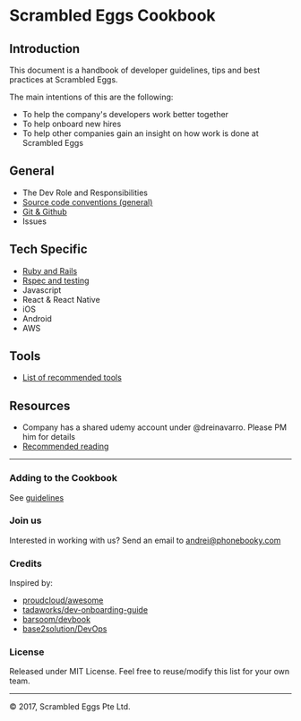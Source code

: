 # Scrambled Eggs Cookbook

## Introduction
This document is a handbook of developer guidelines, tips and best practices at Scrambled Eggs.

The main intentions of this are the following:
- To help the company's developers work better together
- To help onboard new hires
- To help other companies gain an insight on how work is done at Scrambled Eggs

## General
- The Dev Role and Responsibilities
- [Source code conventions (general)](general/source-code-conventions.md)
- [Git & Github](general/git.md)
- Issues

## Tech Specific
- [Ruby and Rails](tech/ruby-and-rails.md)
- [Rspec and testing](tech/rspec.md)
- Javascript
- React & React Native
- iOS
- Android
- AWS

## Tools
- [List of recommended tools](tools/recommended-list.md)

## Resources
- Company has a shared udemy account under @dreinavarro. Please PM him for details
- [Recommended reading](resources/recommended-reading.md)

---
### Adding to the Cookbook
See [guidelines](guideline-guidelines.md)

### Join us
Interested in working with us? Send an email to [andrei@phonebooky.com](mailto:andrei@phonebooky.com)

### Credits
Inspired by:
- [proudcloud/awesome](https://github.com/proudcloud/awesome)
- [tadaworks/dev-onboarding-guide](https://github.com/tadaworks/dev-onboarding-guide)
- [barsoom/devbook](https://github.com/barsoom/devbook)
- [base2solution/DevOps](https://github.com/base2solutions/DevOps)

### License
Released under MIT License. Feel free to reuse/modify this list for your own team.

---
:copyright: 2017, Scrambled Eggs Pte Ltd.
